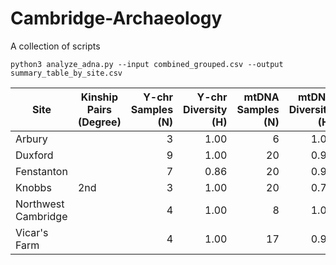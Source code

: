 # Cambridge-Archaeology
A collection of scripts 

```
python3 analyze_adna.py --input combined_grouped.csv --output summary_table_by_site.csv 
```
| Site                | Kinship Pairs (Degree) | Y-chr Samples (N) | Y-chr Diversity (H) | mtDNA Samples (N) | mtDNA Diversity (H) |
|---------------------|------------------------|------------------:|--------------------:|------------------:|--------------------:|
| Arbury              |                        | 3                | 1.00               | 6                | 1.00               |
| Duxford             |                        | 9                | 1.00               | 20               | 0.98               |
| Fenstanton          |                        | 7                | 0.86               | 20               | 0.92               |
| Knobbs              | 2nd                    | 3                | 1.00               | 20               | 0.76               |
| Northwest Cambridge |                        | 4                | 1.00               | 8                | 1.00               |
| Vicar's Farm        |                        | 4                | 1.00               | 17               | 0.96               |
